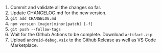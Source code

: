 1. Commit and validate all the changes so far.
1. Update CHANGELOG.md for the new version.
1. `git add CHANGELOG.md`
1. `npm version [major|minor|patch] [-f]`
1. `git push --follow-tags`
1. Wait for the Github Actions to be complete. Download `artifact.zip`
1. Upload `android-debug.vsix` to the Github Release as well as VS Code Marketplace.